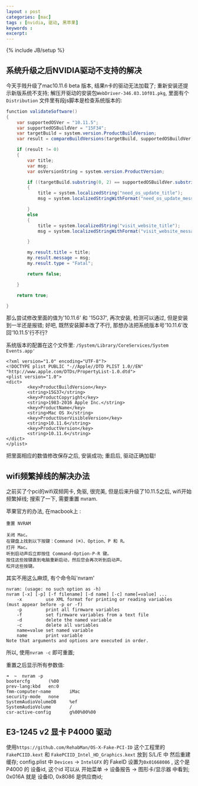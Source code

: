 ```yaml
---
layout : post
categories: [mac]
tags : [nvidia, 驱动, 黑苹果]
keywords :
excerpt:
---
```

{% include JB/setup %}

## 系统升级之后NVIDIA驱动不支持的解决

今天手贱升级了mac10.11.6 beta 版本, 结果n卡的驱动无法加载了; 重新安装还提示新版系统不支持; 解压开驱动的安装包`WebDriver-346.03.10f01.pkg`, 里面有个`Distribution` 文件里有段js脚本是检查系统版本的:

```java
function validateSoftware()
{
	var supportedOSVer = "10.11.5";
	var supportedOSBuildVer = "15F34";
	var targetBuild = system.version.ProductBuildVersion;
	var result = compareBuildVersions(targetBuild, supportedOSBuildVer);

	if (result != 0)
	{
		var title;
		var msg;
		var osVersionString = system.version.ProductVersion;

		if ((targetBuild.substring(0, 2) == supportedOSBuildVer.substring(0, 2)) &amp;&amp; (result &lt; 0))
		{
			title = system.localizedString("need_os_update_title");
			msg = system.localizedStringWithFormat("need_os_update_message", supportedOSVer, supportedOSBuildVer);

		}
		else
		{
			title = system.localizedString("visit_website_title");
			msg = system.localizedStringWithFormat("visit_website_message", osVersionString, targetBuild);

		}

		my.result.title = title;
		my.result.message = msg;
		my.result.type = "Fatal";

		return false;

	}

	return true;

}

```

那么尝试修改里面的值为'10.11.6' 和 '15G37', 再次安装, 检测可以通过, 但是安装到一半还是报错;  好吧, 既然安装脚本改了不行, 那想办法把系统版本号'10.11.6'改回'10.11.5'行不行?

系统版本的配置在这个文件里: `/System/Library/CoreServices/System Events.app'`

```
<?xml version="1.0" encoding="UTF-8"?>
<!DOCTYPE plist PUBLIC "-//Apple//DTD PLIST 1.0//EN" "http://www.apple.com/DTDs/PropertyList-1.0.dtd">
<plist version="1.0">
<dict>
		<key>ProductBuildVersion</key>
		<string>15G37</string>
		<key>ProductCopyright</key>
		<string>1983-2016 Apple Inc.</string>
		<key>ProductName</key>
		<string>Mac OS X</string>
		<key>ProductUserVisibleVersion</key>
		<string>10.11.6</string>
		<key>ProductVersion</key>
		<string>10.11.6</string>
</dict>
</plist>

```
把里面相应的数值修改保存之后, 安装成功; 重启后, 驱动正确加载!


## wifi频繁掉线的解决办法

之前买了个pci的wifi双频网卡, 免驱, 很完美, 但是后来升级了10.11.5之后, wifi开始频繁掉线; 搜索了一下, 需要重置 nvram.

苹果官方的办法, 在macbook上 :

```
重置 NVRAM

关闭 Mac。
在键盘上找到以下按键：Command (⌘)、Option、P 和 R。
打开 Mac。
听到启动声后立即按住 Command-Option-P-R 键。
按住这些按键直到电脑重新启动，然后您会再次听到启动声。
松开这些按键。

```

其实不用这么麻烦, 有个命令叫'nvram'

```
nvram: (usage: no such option as -h)
nvram [-x] [-p] [-f filename] [-d name] [-c] name[=value] ...
	-x         use XML format for printing or reading variables
(must appear before -p or -f)
	-p         print all firmware variables
	-f         set firmware variables from a text file
	-d         delete the named variable
	-c         delete all variables
	name=value set named variable
	name       print variable
Note that arguments and options are executed in order.

```

所以, 使用`nvram -c` 即可重置;

重置之后显示所有参数值:

```
➜  ~  nvram -p
bootercfg       (%00
prev-lang:kbd   en:0
fmm-computer-name       iMac
security-mode   none
SystemAudioVolumeDB     %ef
SystemAudioVolume       /
csr-active-config       g%00%00%00

```

## E3-1245 v2 显卡 P4000 驱动

使用`https://github.com/RehabMan/OS-X-Fake-PCI-ID` 这个工程里的 `FakePCIID.kext` 和 `FakePCIID_Intel_HD_Graphics.kext` 放到 S/L/E 中 然后重建缓存;
config.plist 中 `Devices` -> `IntelGFX` 的 FakeID 设置为`0x01668086` , 这个是 P4000 的 设备id, 这个id 可以从 开始菜单 -> 设备报告 -> 图形卡/显示器  中看到; 0x016A 就是 设备ID, 0x8086 是供应商id;
